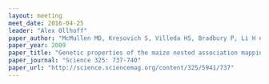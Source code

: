 ```yaml
---
layout: meeting
meet_date: 2016-04-25
leader: "Alex Ollhoff"
paper_author: "McMullen MD, Kresovich S, Villeda HS, Bradbury P, Li H et al."
paper_year: 2009
paper_title: "Genetic properties of the maize nested association mapping population"
paper_journal: "Science 325: 737-740"
paper_url: "http://science.sciencemag.org/content/325/5941/737"
---
```

